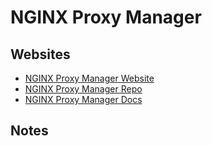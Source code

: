 # NGINX Proxy Manager

## Websites

- [NGINX Proxy Manager Website](https://nginxproxymanager.com/)
- [NGINX Proxy Manager Repo](https://github.com/NginxProxyManager/nginx-proxy-manager)
- [NGINX Proxy Manager Docs](https://nginxproxymanager.com/setup/)

## Notes
